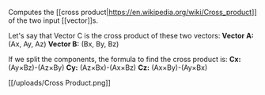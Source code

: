Computes the [[cross product|https://en.wikipedia.org/wiki/Cross_product]] of the two input [[vector]]s.

Let's say that Vector C is the cross product of these two vectors:
**Vector A:** (Ax, Ay, Az)
**Vector B:** (Bx, By, Bz)

If we split the components, the formula to find the cross product is:
**Cx:** (Ay×Bz)-(Az×By)
**Cy:** (Az×Bx)-(Ax×Bz)
**Cz:** (Ax×By)-(Ay×Bx)

[[/uploads/Cross Product.png]]